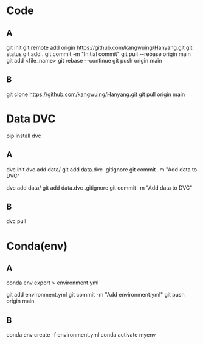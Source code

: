 # Code
## A
git init
git remote add origin https://github.com/kangwuing/Hanyang.git
git status
git add .
git commit -m "Initial commit"
git pull --rebase origin main
git add <file_name>
git rebase --continue
git push origin main

## B
git clone https://github.com/kangwuing/Hanyang.git
git pull origin main

# Data DVC

pip install dvc

## A
dvc init
dvc add data/
git add data.dvc .gitignore
git commit -m "Add data to DVC"

dvc add data/
git add data.dvc .gitignore
git commit -m "Add data to DVC"

## B
dvc pull

# Conda(env)
## A
conda env export > environment.yml

git add environment.yml
git commit -m "Add environment.yml"
git push origin main

## B
conda env create -f environment.yml
conda activate myenv
